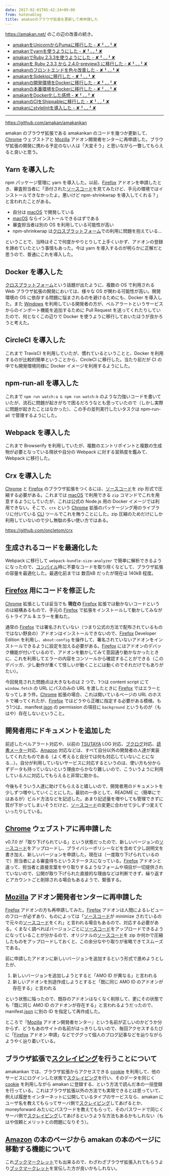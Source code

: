 ```yaml
---
date: 2017-02-01T05:42:24+09:00
from: hatenablog
title: amakanのブラウザ拡張を更新して再申請した
---
```


<p><a href="https://amakan.net/">https://amakan.net/</a> のこの辺の改善の続き。</p>

<ul>
<li><a href="http://r7kamura.hatenablog.com/entry/2016/12/08/001413">amakanをUnicornからPumaに移行した - ✘╹◡╹✘</a></li>
<li><a href="http://r7kamura.hatenablog.com/entry/2016/12/08/061203">amakanでyarnを使うようにした - ✘╹◡╹✘</a></li>
<li><a href="http://r7kamura.hatenablog.com/entry/2016/12/09/201115">amakanでRuby 2.3.3を使うようにした - ✘╹◡╹✘</a></li>
<li><a href="http://r7kamura.hatenablog.com/entry/2016/12/10/221600">amakanを Ruby 2.3.3 から 2.4.0-preview3 に移行した - ✘╹◡╹✘</a></li>
<li><a href="http://r7kamura.hatenablog.com/entry/2016/12/13/074119">amakanのフロントエンドを色々改善した - ✘╹◡╹✘</a></li>
<li><a href="http://r7kamura.hatenablog.com/entry/2016/12/18/212642">amakanをSidekiqに移行した - ✘╹◡╹✘</a></li>
<li><a href="http://r7kamura.hatenablog.com/entry/2016/12/21/010420">amakanの開発環境をDockerに移行した - ✘╹◡╹✘</a></li>
<li><a href="http://r7kamura.hatenablog.com/entry/2016/12/26/041931">amakanの本番環境をDockerに移行した - ✘╹◡╹✘</a></li>
<li><a href="http://r7kamura.hatenablog.com/entry/2017/01/02/223425">amakanをDocker化した感想 - ✘╹◡╹✘</a></li>
<li><a href="http://r7kamura.hatenablog.com/entry/2017/01/14/143025">amakanのCIをShippableに移行した - ✘╹◡╹✘</a></li>
<li><a href="http://r7kamura.hatenablog.com/entry/2017/01/27/233745">amakanにstylelintを導入した - ✘╹◡╹✘</a></li>
</ul>


<hr />

<p><a href="https://github.com/amakan/amakankan">https://github.com/amakan/amakankan</a></p>

<p>amakan のブラウザ拡張である amakankan のコードを幾つか更新して、<a class="keyword" href="http://d.hatena.ne.jp/keyword/Chrome">Chrome</a> ウェブストアと <a class="keyword" href="http://d.hatena.ne.jp/keyword/Mozilla">Mozilla</a> アドオン開発者センターに再申請した。ブラウザ拡張の開発に携わる予定のない人は「大変そう」と思いながら一瞥してもらえると良いと思う。</p>

<h2>Yarn を導入した</h2>

<p>npm パッケージ管理に yarn を導入した。以前、<a class="keyword" href="http://d.hatena.ne.jp/keyword/Firefox">Firefox</a> アドオンを申請したとき、審査担当者に「添付された<a class="keyword" href="http://d.hatena.ne.jp/keyword/%A5%BD%A1%BC%A5%B9%A5%B3%A1%BC%A5%C9">ソースコード</a>を見てみたけど、手元の環境ではインストールできなかったよ。悪いけど npm-shrinkwrap を導入してくれる？」と言われたことがある。</p>

<ul>
<li>自分は <a class="keyword" href="http://d.hatena.ne.jp/keyword/macOS">macOS</a> で開発している</li>
<li><a class="keyword" href="http://d.hatena.ne.jp/keyword/macOS">macOS</a> ならインストールできるはずである</li>
<li>審査担当者は別の OS を利用している可能性が高い</li>
<li>npm-shrinkwrap は<a class="keyword" href="http://d.hatena.ne.jp/keyword/%A5%AF%A5%ED%A5%B9%A5%D7%A5%E9%A5%C3%A5%C8%A5%D5%A5%A9%A1%BC%A5%E0">クロスプラットフォーム</a>での利用に問題を抱えている…</li>
</ul>


<p>ということで、当時はそこで何度かやりとりして上手くいかず、アドオンの登録を諦めていたという事情もあった。今は yarn を導入するのが明らかに正解だと思うので、普通にこれを導入した。</p>

<h2>Docker を導入した</h2>

<p><a class="keyword" href="http://d.hatena.ne.jp/keyword/%A5%AF%A5%ED%A5%B9%A5%D7%A5%E9%A5%C3%A5%C8%A5%D5%A5%A9%A1%BC%A5%E0">クロスプラットフォーム</a>という話題が出たように、複数の OS で利用される Web ブラウザ拡張の開発においては、様々な OS が関わる可能性が高い。開発環境の OS に依存する問題に悩まされるのを避けるためにも、Docker を導入した。また <a class="keyword" href="http://d.hatena.ne.jp/keyword/Windows">Windows</a> を利用している開発者の方が、ベルアラートというサービスからのインポート機能を追加するために Pull Request を送ってくれたりしていたので、何となくこの辺りで Docker を使うように移行しておいたほうが良かろうと考えた。</p>

<h2>CircleCI を導入した</h2>

<p>これまで TravisCI を利用していたが、慣れているということと、Docker を利用するのが比較的簡単ということから、CircleCI に移行した。当たり前だが CI の中でも開発環境同様に Docker イメージを利用するようにした。</p>

<h2>npm-run-all を導入した</h2>

<p>これまで <code>npm run watch:a &amp; npm run watch:b</code> のような力強いコードを書いていたが、流石に問題が起きがちで困るだろうなとも思っていたので（しかし実際に問題が起きたことはなかった）、この手の並列実行したいタスクは npm-run-all で管理するようにした。</p>

<h2>Webpack を導入した</h2>

<p>これまで Browserify を利用していたが、複数のエントリポイントと複数の生成物が必要となっている現状や自分の Webpack に対する習熟度を鑑みて、Webpack に移行した。</p>

<h2>Crx を導入した</h2>

<p><a class="keyword" href="http://d.hatena.ne.jp/keyword/Chrome">Chrome</a> と <a class="keyword" href="http://d.hatena.ne.jp/keyword/Firefox">Firefox</a> のブラウザ拡張をつくるには、<a class="keyword" href="http://d.hatena.ne.jp/keyword/%A5%BD%A1%BC%A5%B9%A5%B3%A1%BC%A5%C9">ソースコード</a>を zip 形式で圧縮する必要がある。これまでは <a class="keyword" href="http://d.hatena.ne.jp/keyword/macOS">macOS</a> で利用できる <code>zip</code> コマンドでこれを用意するようにしていたが、これは公式の Node.js 用の Docker イメージでは利用できない。そこで、<code>crx</code> という <a class="keyword" href="http://d.hatena.ne.jp/keyword/Chrome">Chrome</a> 拡張のパッケージング用のライブラリに付いている <a class="keyword" href="http://d.hatena.ne.jp/keyword/CLI">CLI</a> ツールでこれを賄うことにした。zip 圧縮のためだけにしか利用していないので少し無駄の多い使い方ではある。</p>

<p><a href="https://github.com/oncletom/crx">https://github.com/oncletom/crx</a></p>

<h2>生成されるコードを最適化した</h2>

<p>Webpack に移行して <code>webpack-bundle-size-analyzer</code> で簡単に解析できるようになったので、<a class="keyword" href="http://d.hatena.ne.jp/keyword/%A5%B3%A5%F3%A5%D1%A5%A4%A5%EB">コンパイル</a>時に不要なコードを取り除くなどして、ブラウザ拡張の容量を最適化した。最適化前までは 数百kB だったが現在は 140kB 程度。</p>

<h2><a class="keyword" href="http://d.hatena.ne.jp/keyword/Firefox">Firefox</a> 用にコードを修正した</h2>

<p><a class="keyword" href="http://d.hatena.ne.jp/keyword/Chrome">Chrome</a> 拡張としては妥当でも <strong>現在の</strong> <a class="keyword" href="http://d.hatena.ne.jp/keyword/Firefox">Firefox</a> 拡張では動かないコードというのは結構あるもので、手元の <a class="keyword" href="http://d.hatena.ne.jp/keyword/Firefox">Firefox</a> で拡張をインストールして動かしてみながらトライアル &amp; エラーを重ねた。</p>

<p>通常の <a class="keyword" href="http://d.hatena.ne.jp/keyword/Firefox">Firefox</a> では署名されていない（つまり公式の方法で配布されているものではない野良の）アドオンはインストールできないので、<a class="keyword" href="http://d.hatena.ne.jp/keyword/Firefox">Firefox</a> Developer Edition を利用し、<code>about:config</code> を操作して、署名されていないアドオンをインストールできるように設定を加える必要がある。<a class="keyword" href="http://d.hatena.ne.jp/keyword/Firefox">Firefox</a> にはアドオンのデバック機能が付いているので、アドオンを動かしてみて意図通り動かなかったときに、これを利用してエラーの内容をコンソールから確認することができる（このデバッガ、少し動作が重くて怪しいが動くことには動くのでそれだけでもありがたい）。</p>

<p>今回発見された問題点は大きなものは 2 つで、1つは content script にて <code>window.fetch</code> の URL にパスのみの URL を渡したときに <a class="keyword" href="http://d.hatena.ne.jp/keyword/Firefox">Firefox</a> ではエラーとなってしまう件。<a class="keyword" href="http://d.hatena.ne.jp/keyword/Chrome">Chrome</a> 拡張の場合、これは開いているページの URL のホストで補ってくれたが、<a class="keyword" href="http://d.hatena.ne.jp/keyword/Firefox">Firefox</a> ではどうやら正確に指定する必要がある模様。もう1つは、manifest.<a class="keyword" href="http://d.hatena.ne.jp/keyword/json">json</a> の permission の項目に <code>background</code> というものが（もはや）存在しないということ。</p>

<h2>開発者用にドキュメントを追加した</h2>

<p>前述したベルアラート対応や、以前の <a class="keyword" href="http://d.hatena.ne.jp/keyword/TSUTAYA">TSUTAYA</a> LOG 対応、<a class="keyword" href="http://d.hatena.ne.jp/keyword/%A5%D6%A5%AF%A5%ED%A5%B0">ブクログ</a>対応、<a class="keyword" href="http://d.hatena.ne.jp/keyword/%C6%C9%BD%F1%A5%E1%A1%BC%A5%BF%A1%BC">読書メーター</a>対応、<a class="keyword" href="http://d.hatena.ne.jp/keyword/Amazon">Amazon</a> 対応などは、すべて自分以外の開発者の人達が実装してくれたものである（よく考えると自分では何も対応していないことになる…）。自分が利用していないサービスに対応するというのは、使い方も分からずデータも持っていないという理由からかなり難しいので、こういうように利用している人に対応してもらえると非常に助かる。</p>

<p>今後もそういう人達に助けてもらえると嬉しいので、開発者用のドキュメントを少しずつ増やしていくことにした。最初の一歩として、README に（簡単にではあるが）ビルド方法などを記述した。あまり記述量を増やしても管理できずに質が下がってしまいそうだけど、<a class="keyword" href="http://d.hatena.ne.jp/keyword/%A5%BD%A1%BC%A5%B9%A5%B3%A1%BC%A5%C9">ソースコード</a>の変更に合わせて少しずつ変えていったりしている。</p>

<h2><a class="keyword" href="http://d.hatena.ne.jp/keyword/Chrome">Chrome</a> ウェブストアに再申請した</h2>

<p>v0.7.0 が「取り下げられている」という状態だったので、新しいバージョンの<a class="keyword" href="http://d.hatena.ne.jp/keyword/%A5%BD%A1%BC%A5%B9%A5%B3%A1%BC%A5%C9">ソースコード</a>をアップロードし、プライバシーポリシーなどを含めて少し説明文を書き加え、新しいバージョンを申請した。現在は（一度取り下げられているので）担当者による審査待ちというステータスになっている。<a class="keyword" href="http://d.hatena.ne.jp/keyword/Firefox">Firefox</a> アドオンと違って、担当者と直接言葉をやり取りするようなフォームや項目が一切提供されていないので、公開が取り下げられた直接的な理由などは判断できず、繰り返すとアカウントごと削除される場合もあるようで、緊張する。</p>

<h2><a class="keyword" href="http://d.hatena.ne.jp/keyword/Mozilla">Mozilla</a> アドオン開発者センターに再申請した</h2>

<p><a class="keyword" href="http://d.hatena.ne.jp/keyword/Firefox">Firefox</a> アドオンの方も再申請してみた。<a class="keyword" href="http://d.hatena.ne.jp/keyword/Firefox">Firefox</a> アドオンは人間によるレビューのフローが必ずあり、ものによっては「<a class="keyword" href="http://d.hatena.ne.jp/keyword/%A5%BD%A1%BC%A5%B9%A5%B3%A1%BC%A5%C9">ソースコード</a>が minimize されているので元々の<a class="keyword" href="http://d.hatena.ne.jp/keyword/%A5%BD%A1%BC%A5%B9%A5%B3%A1%BC%A5%C9">ソースコード</a>をくれ」と言われる場合もあるので、対応する必要がある。くまなく調べればバージョンごとに<a class="keyword" href="http://d.hatena.ne.jp/keyword/%A5%BD%A1%BC%A5%B9%A5%B3%A1%BC%A5%C9">ソースコード</a>をアップロードできるようになっていることが分かるので、オリジナルの<a class="keyword" href="http://d.hatena.ne.jp/keyword/%A5%BD%A1%BC%A5%B9%A5%B3%A1%BC%A5%C9">ソースコード</a>を zip か何かで圧縮したものをアップロードしておくと、この余分なやり取りが省略できてスムーズである。</p>

<p>前に申請したアドオンに新しいバージョンを追加するという形式で進めようとしたが、</p>

<ol>
<li>新しいバージョンを追加しようとすると「AMO ID が異なる」と言われる</li>
<li>新しいアドオンを別途作成しようとすると「既に同じ AMO ID のアドオンが存在する」と言われる</li>
</ol>


<p>という状態に陥ったので、既存のアドオンはなくなく削除して、更にその状態でも「既に同じ AMO ID のアドオンが存在する」と言われるようだったので、manifest.<a class="keyword" href="http://d.hatena.ne.jp/keyword/json">json</a> に別の ID を指定して再作成した。</p>

<p>ところで『<a class="keyword" href="http://d.hatena.ne.jp/keyword/Mozilla">Mozilla</a> アドオン開発者センター』という名前が正しいのかどうか分からず、どうもあのサイトの名前がはっきりしないので、毎回アクセスするたびに「<a class="keyword" href="http://d.hatena.ne.jp/keyword/Firefox">Firefox</a> アドオン 申請」などでググって個人のブログ記事などを辿りながらようやく辿り着いている。</p>

<h2>ブラウザ拡張で<a class="keyword" href="http://d.hatena.ne.jp/keyword/%A5%B9%A5%AF%A5%EC%A5%A4%A5%D4%A5%F3%A5%B0">スクレイピング</a>を行うことについて</h2>

<p>amakankan では、ブラウザ拡張からアクセスできる <a class="keyword" href="http://d.hatena.ne.jp/keyword/cookie">cookie</a> を利用して、他のサービスにログインした状態で<a class="keyword" href="http://d.hatena.ne.jp/keyword/%A5%B9%A5%AF%A5%EC%A5%A4%A5%D4%A5%F3%A5%B0">スクレイピング</a>を行い、そのデータを同じく <a class="keyword" href="http://d.hatena.ne.jp/keyword/cookie">cookie</a> を利用しながら amakan に登録する、という方法で読んだ本の一括登録を行っている。これはブラウザ拡張以外の方法でも実現できるとは思っていて、例えば履歴をインターネットに公開しているタイプのサービスなら、amakan にユーザ名を教えてもらってサーバ側で<a class="keyword" href="http://d.hatena.ne.jp/keyword/%A5%B9%A5%AF%A5%EC%A5%A4%A5%D4%A5%F3%A5%B0">スクレイピング</a>してあげるとか、moneyforward みたいにパスワードを教えてもらって、そのパスワードで同じくサーバ側で<a class="keyword" href="http://d.hatena.ne.jp/keyword/%A5%B9%A5%AF%A5%EC%A5%A4%A5%D4%A5%F3%A5%B0">スクレイピング</a>してあげるというような方法もあるかもしれない（もはや信頼とメリットとの問題になりそう）。</p>

<h2><a class="keyword" href="http://d.hatena.ne.jp/keyword/Amazon">Amazon</a> の本のページから amakan の本のページに移動する機能について</h2>

<p>これ<a class="keyword" href="http://d.hatena.ne.jp/keyword/%A5%D6%A5%C3%A5%AF%A5%DE%A1%BC%A5%AF%A5%EC%A5%C3%A5%C8">ブックマークレット</a>でも出来るので、わざわざブラウザ拡張入れてもらうより<a class="keyword" href="http://d.hatena.ne.jp/keyword/%A5%D6%A5%C3%A5%AF%A5%DE%A1%BC%A5%AF%A5%EC%A5%C3%A5%C8">ブックマークレット</a>を宣伝した方が良いかもしれない。</p>

